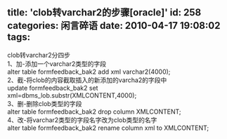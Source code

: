 title: 'clob转varchar2的步骤[oracle]'
id: 258
categories: 闲言碎语
date: 2010-04-17 19:08:02
tags:
---

clob转varchar2分四步
</br>1、加-添加一个varchar2类型的字段
</br> alter table formfeedback_bak2 add xml varchar2(4000);
</br>2、截-将clob的内容截取插入的新添加的varcha2的字段中
</br> update formfeedback_bak2 set xml=dbms_lob.substr(XMLCONTENT,4000);
</br>3、删-删除clob类型的字段
</br> alter table formfeedback_bak2 drop column XMLCONTENT;
</br>4、改-将varchar2类型的字段名字改为clob类型的名字
</br> alter table formfeedback_bak2 rename column xml to XMLCONTENT;
